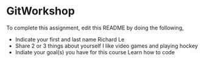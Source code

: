 # GitWorkshop

To complete this assignment, edit this README by doing the following, 

- Indicate your first and last name
Richard Le
- Share 2 or 3 things about yourself
I like video games and playing hockey
- Indiate your goal(s) you have for this course
Learn how to code